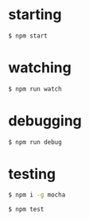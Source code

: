 # starting

```sh
$ npm start
```

# watching

```sh
$ npm run watch
```

# debugging

```sh
$ npm run debug
```

# testing

```sh
$ npm i -g mocha

$ npm test
```

